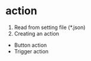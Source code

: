 # action

1. Read from setting file (*.json)
2. Creating an action 
- Button action
- Trigger action
